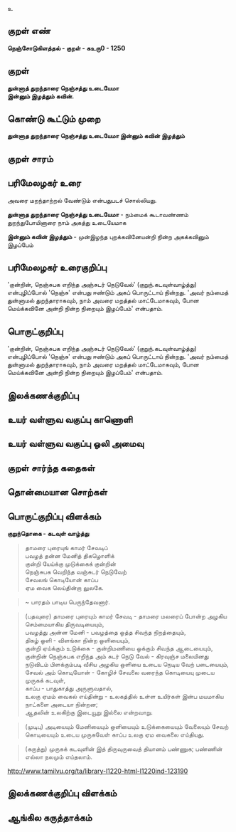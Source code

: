 உ

## குறள் எண் 

**நெஞ்சோடுகிளத்தல் - குறள் - கஉரு0 - 1250**

## குறள் 

**துன்னாத் துறந்தாரை நெஞ்சத்து உடையேமா  
இன்னும் இழத்தும் கவின்.** 

## கொண்டு கூட்டும் முறை

**துன்னாத துறந்தாரை நெஞ்சத்து உடையேமா இன்னும் கவின் இழத்தும்**

## குறள் சாரம் 


## பரிமேலழகர் உரை

அவரை மறந்தாற்றல் வேண்டும் என்பதுபடச் சொல்லியது. 

**துன்னாத துறந்தாரை நெஞ்சத்து உடையேமா** - நம்மைக் கூடாவண்ணம் துறந்துபோயினாரை நாம் அகத்து உடையேமாக 

**இன்னும் கவின் இழத்தும்** - முன்இழந்த புறக்கவினேயன்றி நின்ற அகக்கவினும் இழப்பேம்

## பரிமேலழகர் உரைகுறிப்பு   

'குன்றின், நெஞ்சுபக எறிந்த அஞ்சுடர் நெடுவேல்' (குறுந்.கடவுள்வாழ்த்து) என்புழிப்போல் 'நெஞ்சு' என்பது ஈண்டும் அகப் பொருட்டாய் நின்றது. 'அவர் நம்மைத் துன்னாமல் துறந்தாராகவும், நாம் அவரை மறத்தல் மாட்டேமாகவும், போன மெய்க்கவினே அன்றி நின்ற நிறையும் இழப்பேம்' என்பதாம்.

## பொருட்குறிப்பு 

'குன்றின், நெஞ்சுபக எறிந்த அஞ்சுடர் நெடுவேல்' (குறுந்.கடவுள்வாழ்த்து) என்புழிப்போல் 'நெஞ்சு' என்பது ஈண்டும் அகப் பொருட்டாய் நின்றது. 'அவர் நம்மைத் துன்னாமல் துறந்தாராகவும், நாம் அவரை மறத்தல் மாட்டேமாகவும், போன மெய்க்கவினே அன்றி நின்ற நிறையும் இழப்பேம்' என்பதாம்.

## இலக்கணக்குறிப்பு  


## உயர் வள்ளுவ வகுப்பு காணொளி


## உயர் வள்ளுவ வகுப்பு ஒலி அமைவு 

 
## குறள் சார்ந்த கதைகள் 


## தொன்மையான சொற்கள்


## பொருட்குறிப்பு விளக்கம்

**குறுந்தொகை - கடவுள் வாழ்த்து**
    
>தாமரை புரையுங் காமர் சேவடிப்    
>பவழத் தன்ன மேனித் திகழொளிக்   
>குன்றி யேய்க்கு முடுக்கைக் குன்றின்   
>நெஞ்சுபக வெறிந்த வஞ்சுடர் நெடுவேற்    
>சேவலங் கொடியோன் காப்ப    
>ஏம வைக லெய்தின்றா லுலகே. 

>  ~ பாரதம் பாடிய பெருந்தேவனார்.

>(பதவுரை) 
>தாமரை புரையும் காமர் சேவடி - தாமரை மலரைப் போன்ற அழகிய செம்மையாகிய திருவடியையும்,   
>பவழத்து அன்ன மேனி - பவழத்தை ஒத்த சிவந்த நிறத்தையும்,   
>திகழ் ஒளி - விளங்கா நின்ற ஒளியையும்,   
>குன்றி ஏய்க்கும் உடுக்கை - குன்றிமணியை ஒக்கும் சிவந்த ஆடையையும்,   
>குன்றின் நெஞ்சுபக எறிந்த அம் சுடர் நெடு வேல் - கிரவுஞ்ச மலையினது நடுவிடம் பிளக்கும்படி வீசிய அழகிய ஒளியை உடைய நெடிய வேற் படையையும்,   
>சேவல் அம் கொடியோன் - கோழிச் சேவலை வரைந்த கொடியையு முடைய முருகக் கடவுள்,   
>காப்ப - பாதுகாத்து அருளுவதால்,   
>உலகு ஏமம் வைகல் எய்தின்று - உலகத்தில் உள்ள உயிர்கள் இன்ப மயமாகிய நாட்களை அடையா நின்றன;   
>ஆதலின் உலகிற்கு இடையூறு இல்லை என்றவாறு.

>(முடிபு) அடியையும் மேனியையும் ஒளியையும் உடுக்கையையும் வேலையும் சேவற் கொடியையும் உடைய முருகவேள் காப்ப உலகு ஏம வைகலை எய்தியது.

>(கருத்து) முருகக் கடவுளின் இத் திருவுருவைத் தியானம் பண்ணுக; பண்ணின் எல்லா நலமும் எய்தலாம்.

http://www.tamilvu.org/ta/library-l1220-html-l1220ind-123190

## இலக்கணக்குறிப்பு விளக்கம்


## ஆங்கில கருத்தாக்கம் 


